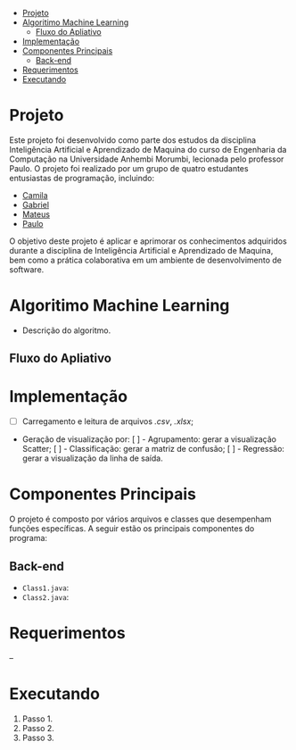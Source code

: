 - [Projeto](#projeto)
- [Algoritimo Machine Learning](#algortimo-ml)
  - [Fluxo do Apliativo](#fluxo-do-apliativo)
- [Implementação](#implementação)
- [Componentes Principais](#componentes-principais)
  - [Back-end](#back-end)
- [Requerimentos](#requerimentos)
- [Executando](#executando)

# Projeto
Este projeto foi desenvolvido como parte dos estudos da disciplina Inteligência Artificial e Aprendizado de Maquina do curso de Engenharia da Computação na Universidade Anhembi Morumbi, lecionada pelo professor Paulo. O projeto foi realizado por um grupo de quatro estudantes entusiastas de programação, incluindo:
- [Camila](https://github.com/ccaetano478)
- [Gabriel](https://github.com/gabrielsteffen)
- [Mateus](https://github.com/MtTimm)
- [Paulo](https://github.com/paulodaniellac)

O objetivo deste projeto é aplicar e aprimorar os conhecimentos adquiridos durante a disciplina de Inteligência Artificial e Aprendizado de Maquina, bem como a prática colaborativa em um ambiente de desenvolvimento de software.

# Algoritimo Machine Learning
- Descrição do algoritmo.

## Fluxo do Apliativo


# Implementação
- [ ] Carregamento e leitura de arquivos *.csv*, *.xlsx*;
- Geração de visualização por:
    [ ] - Agrupamento: gerar a visualização Scatter;
    [ ] - Classificação: gerar a matriz de confusão;
    [ ] - Regressão: gerar a visualização da linha de saída.

# Componentes Principais
O projeto é composto por vários arquivos e classes que desempenham funções específicas. A seguir estão os principais componentes do programa:

## Back-end
- `Class1.java`: 
- `Class2.java`: 

# Requerimentos
–
# Executando
1. Passo 1.
2. Passo 2.
3. Passo 3.